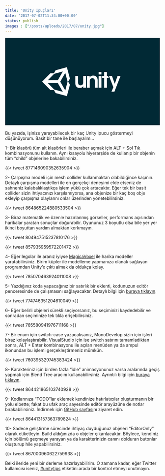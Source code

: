 ```yaml
---
title: 'Unity İpuçları'
date: '2017-07-02T11:34:00+00:00'
status: publish
images : ["/posts/uploads/2017/07/unity.jpg"]
---
```

![](../../../uploads/2017/07/unity.jpg)

Bu yazıda, işinize yarayabilecek bir kaç Unity ipucu göstermeyi düşünüyorum. Basit bir tane ile başlayalım…

1- Bir klasörü tüm alt klasörleri ile beraber açmak için ALT + Sol Tık kombinasyonunu kullanın. Aynı kısayolu hiyerarşide de kullanıp bir objenin tüm “child” objelerine bakabilirsiniz.

{{< tweet 877146090352635904 >}}

2- Çarpışma modeli için mesh collider kullanmaktan olabildiğince kaçının. Detaylı çarpışma modelleri ile en gerçekçi deneyimi elde etseniz de sahneniz kalabalıklaştıkça işlem yükü çok artacaktır. Eğer tek bir basit collider sizin ihtiyacınızı karşılamıyorsa, ana objenize bir kaç boş obje ekleyip çarpışma olaylarını onlar üzerinden yönetebilirsiniz.

{{< tweet 864865224880533504 >}}

3- Biraz matematik ve özenle hazırlanmış görseller, performans açısından harikalar yaratan sonuçlar doğurabilir. Oyununuz 3 boyutlu olsa bile yer yer ikinci boyuttan yardım almaktan korkmayın.

{{< tweet 804947515237810176 >}}

{{< tweet 857935959572201472 >}}

4- Eğer legolar ile aranız iyiyse [MagicaVoxel](http://ephtracy.github.io/index.html?page=mv_main) ile harika modeller yaratabilirsiniz. Birim küpler ile modelleme yapmanıza olanak sağlayan programdan Unity’e çıktı almak da oldukça kolay.

{{< tweet 785070463924011008 >}}

5- Yazdığınız koda yapacağınız bir satırlık bir eklenti, kodunuzun editör penceresinde de çalışmasını sağlayacaktır. Detaylı bilgi için [buraya tıklayın](https://docs.unity3d.com/ScriptReference/ExecuteInEditMode.html).

{{< tweet 774746351204610049 >}}

6- Eğer belirli objeleri sürekli seçiyorsanız, bu seçiminizi kaydedebilir ve sonradan seçiminize tek tıkla erişebilirsiniz.

{{< tweet 765580941976711168 >}}

7- Bir enum için switch-case yazacaksanız, MonoDevelop sizin için işleri biraz kolaylaştırabilir. VisualStudio için ise switch satırını tamamladıktan sonra, ALT + Enter kombinasyonu ile açılan menüden ya da ampul ikonundan bu işlemi gerçekleştirmeniz mümkün.

{{< tweet 760395329745383424 >}}

8- Karakteriniz için birden fazla “idle” animasyonunuz varsa aralarında geçiş yapmak için Blend Tree aracını kullanabilirsiniz. Ayrıntılı bilgi için [buraya tıklayın](https://docs.unity3d.com/Manual/class-BlendTree.html).

{{< tweet 864421865103740928 >}}

9- Kodlarınıza “TODO”lar eklemek kendinize hatırlatıcılar oluşturmanın bir yolu elbette; fakat bu ufak araç sayesinde editör arayüzüne de notlar bırakabilirsiniz. İndirmek için [GitHub sayfası](https://github.com/charblar/stickies)nı ziyaret edin.

{{< tweet 864413157363789824 >}}

10- Sadece geliştirme sürecinde ihtiyaç duyduğunuz objeleri “EditorOnly” olarak etiketleyin. Build aldığınızda o objeler çıkarılacaktır. Böylece, kendiniz için bölümü geçmeye yarayan ya da karakterinizin canını dolduran butonlar oluşturup hile yapabilirsiniz.

{{< tweet 867000960622759938 >}}

Belki ileride yeni bir derleme hazırlayabilirim. O zamana kadar, eğer Twitter kullanıcısı iseniz, [\#unitytips](https://twitter.com/search?q=%23unitytips&src=tyah) etiketini arada bir kontrol etmeyi unutmayın.